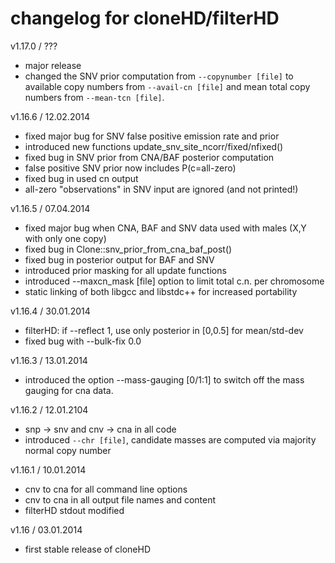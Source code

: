 # changelog for cloneHD/filterHD

v1.17.0 / ???

*  major release
*  changed the SNV prior computation from `--copynumber
	[file]` to available copy numbers from `--avail-cn [file]` and
	mean total copy numbers from `--mean-tcn [file]`. 

v1.16.6 / 12.02.2014

*  fixed major bug for SNV false positive emission rate and prior
*  introduced new functions update_snv_site_ncorr/fixed/nfixed()
*  fixed bug in SNV prior from CNA/BAF posterior computation
*  false positive SNV prior now includes P(c=all-zero)
*  fixed bug in used cn output
*  all-zero "observations" in SNV input are ignored (and not printed!)

v1.16.5 / 07.04.2014

*  fixed major bug when CNA, BAF and SNV data used with males (X,Y with only one copy)
*  fixed bug in Clone::snv_prior_from_cna_baf_post()
*  fixed bug in posterior output for BAF and SNV
*  introduced prior masking for all update functions
*  introduced --maxcn_mask [file] option to limit total c.n. per chromosome
*  static linking of both libgcc and libstdc++ for increased portability

v1.16.4 / 30.01.2014

*  filterHD: if --reflect 1, use only posterior in [0,0.5] for mean/std-dev
*  fixed bug with --bulk-fix 0.0

v1.16.3 / 13.01.2014

*  introduced the option --mass-gauging [0/1:1] to switch off the mass gauging for cna data.

v1.16.2 / 12.01.2104

*  snp -> snv and cnv -> cna in all code
*  introduced `--chr [file]`, candidate masses are computed via majority normal copy number

v1.16.1 / 10.01.2014

*  cnv to cna  for all command line options
*  cnv to cna in all output file names and content
*  filterHD stdout modified

v1.16 / 03.01.2014

*  first stable release of cloneHD
